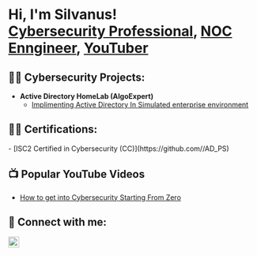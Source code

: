 <h1>Hi, I'm Silvanus! <br/><a href="https://github.com//Silvan254/">Cybersecurity Professional</a>, <a href="https://www.linkedin.com/in/silvanus-otunga-256258191">NOC Enngineer</a>, <a href="https://www.youtube.com/c/OSI_lvanus">YouTuber</a></h1>

<h2>👨‍💻 Cybersecurity Projects:</h2>

- <b>Active Directory HomeLab (AlgoExpert)</b>
  - [Implimenting Active Directory In Simulated enterprise environment](https://github.com/joshmadakor1/Algorithms-Practice)

<h2>👨‍💻 Certifications:</h2>
- [ISC2 Certified in Cybersecurity (CC)](https://github.com//AD_PS)
<h2>📺 Popular YouTube Videos</h2>

- [How to get into Cybersecurity Starting From Zero](https://www.youtube.com/watch?v=a83ASGn_V_s)

<h2> 🤳 Connect with me:</h2>

[<img align="left" alt="JoshMadakor | YouTube" width="22px" src="https://cdn.jsdelivr.net/npm/simple-icons@v3/icons/youtube.svg" />][youtube]

[twitter]: https://twitter.com/
[youtube]: https://www.youtube.com/c/
[instagram]: https://www.instagram.com/
[linkedin]: https://www.linkedin.com/in/silvanus-otunga-256258191/
<!--
**** is a ✨ _special_ ✨ repository because its `README.md` (this file) appears on your GitHub profile.

Here are some ideas to get you started:

- 🔭 I’m currently working on ...
- 🌱 I’m currently learning ...
- 👯 I’m looking to collaborate on ...
- 🤔 I’m looking for help with ...
- 💬 Ask me about ...
- 📫 How to reach me: ...
- 😄 Pronouns: ...
- ⚡ Fun fact: ...
-->
